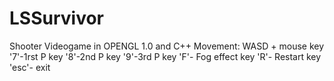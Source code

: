 # LSSurvivor
Shooter Videogame in OPENGL 1.0 and C++
Movement: WASD + mouse
key '7'-1rst P
key '8'-2nd  P
key '9'-3rd P
key 'F'- Fog effect
key 'R'- Restart
key 'esc'- exit

